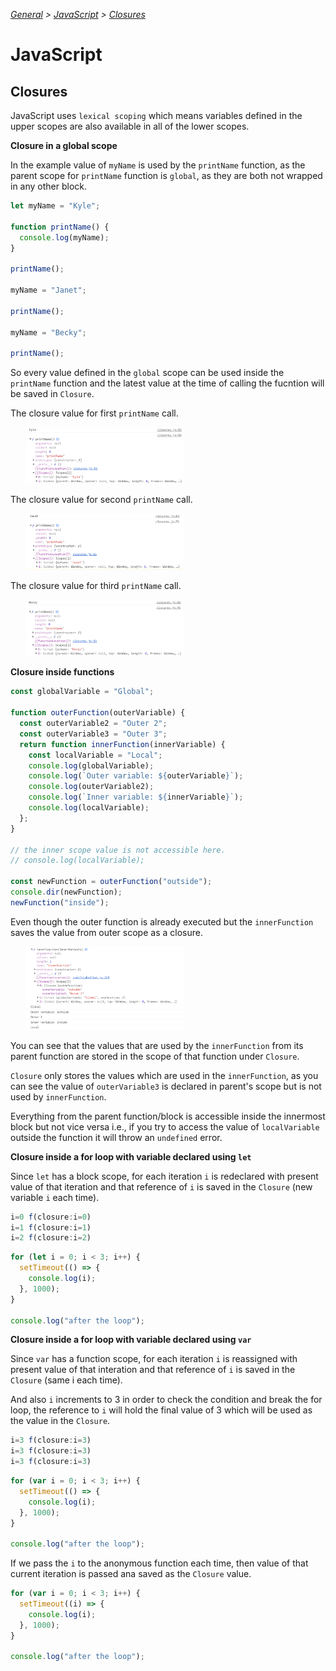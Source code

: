 _[General](../README.md) > [JavaScript](./main.md) > [Closures](./Closures.md)_

# **JavaScript**

## **Closures**

JavaScript uses  `lexical scoping` which means variables defined in the upper scopes are also available in all of the lower scopes.

**Closure in a global scope**

In the example value of `myName` is used by the `printName` function, as the parent scope for `printName` function is `global`, as they are both not wrapped in any other block.

```javascript
let myName = "Kyle";

function printName() {
  console.log(myName);
}

printName();

myName = "Janet";

printName();

myName = "Becky";

printName();
```
So every value defined in the `global` scope can be used inside the `printName` function and the latest value at the time of calling the fucntion will be saved in `Closure`.

The closure value for first `printName` call.

<img src="./images/printName_First_Closure.png" alt="Closure for first call" style="width:50%;padding:0 45% 0 5%;"/>

The closure value for second `printName` call.

<img src="./images/printName_Second_Closure.png" alt="Closure for second call" style="width:50%;padding:0 45% 0 5%;"/>

The closure value for third `printName` call.

<img src="./images/printName_Third_Closure.png" alt="Closure for third call" style="width:50%;padding:0 45% 0 5%;"/>


**Closure inside functions**

```javascript
const globalVariable = "Global";

function outerFunction(outerVariable) {
  const outerVariable2 = "Outer 2";
  const outerVariable3 = "Outer 3";
  return function innerFunction(innerVariable) {
    const localVariable = "Local";
    console.log(globalVariable);
    console.log(`Outer variable: ${outerVariable}`);
    console.log(outerVariable2);
    console.log(`Inner variable: ${innerVariable}`);
    console.log(localVariable);
  };
}

// the inner scope value is not accessible here.
// console.log(localVariable);

const newFunction = outerFunction("outside");
console.dir(newFunction);
newFunction("inside");
```

Even though the outer function is already executed but the `innerFunction` saves the value from outer scope as a closure.

<img src="./images/innerFunction_Closure.png" alt="Closure for the innerFunction" style="width:50%;padding:0 45% 0 5%;"/>

You can see that the values that are used by the `innerFunction` from its parent function are stored in the scope of that function under `Closure`.

`Closure` only stores the values which are used in the `innerFunction`, as you can see the value of `outerVariable3` is declared in parent's scope but is not used by `innerFunction`. 

Everything from the parent function/block is accessible inside the innermost block but not vice versa i.e., if you try to access the value of `localVariable` outside the function it will throw an `undefined` error.

**Closure inside a for loop with variable declared using `let`**

Since `let` has a block scope, for each iteration `i` is redeclared with present value of that iteration and that reference of `i` is saved in the `Closure` (new variable `i` each time).

```javascript
i=0 f(closure:i=0)
i=1 f(closure:i=1)
i=2 f(closure:i=2)
```

```javascript
for (let i = 0; i < 3; i++) {
  setTimeout(() => {
    console.log(i);
  }, 1000);
}

console.log("after the loop");
```

**Closure inside a for loop with variable declared using `var`**

Since `var` has a function scope, for each iteration `i` is reassigned with present value of that interation and that reference of `i` is saved in the `Closure` (same i each time).

And also `i` increments to 3 in order to check the condition and break the for loop, the reference to `i` will hold the final value of 3 which will be used as the value in the `Closure`.

```javascript
i=3 f(closure:i=3)
i=3 f(closure:i=3)
i=3 f(closure:i=3)
```

```javascript
for (var i = 0; i < 3; i++) {
  setTimeout(() => {
    console.log(i);
  }, 1000);
}

console.log("after the loop");
```
If we pass the `i` to the anonymous function each time, then value of that current iteration is passed ana saved as the `Closure` value.

```javascript
for (var i = 0; i < 3; i++) {
  setTimeout((i) => {
    console.log(i);
  }, 1000);
}

console.log("after the loop");
```
